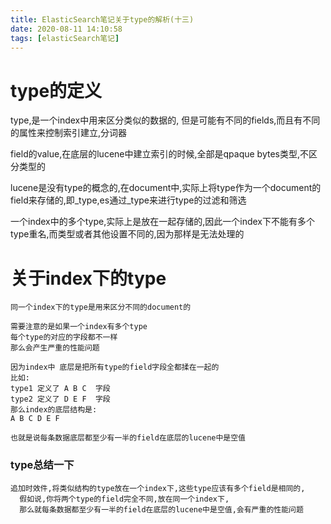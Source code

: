 ```yaml
---
title: ElasticSearch笔记关于type的解析(十三)
date: 2020-08-11 14:10:58
tags: [elasticSearch笔记]
---
```


# type的定义
type,是一个index中用来区分类似的数据的,
但是可能有不同的fields,而且有不同的属性来控制索引建立,分词器

field的value,在底层的lucene中建立索引的时候,全部是qpaque bytes类型,不区分类型的
<!--more-->
lucene是没有type的概念的,在document中,实际上将type作为一个document的field来存储的,即_type,es通过_type来进行type的过滤和筛选

一个index中的多个type,实际上是放在一起存储的,因此一个index下不能有多个type重名,而类型或者其他设置不同的,因为那样是无法处理的


# 关于index下的type
```
同一个index下的type是用来区分不同的document的

需要注意的是如果一个index有多个type
每个type的对应的字段都不一样
那么会产生严重的性能问题

因为index中 底层是把所有type的field字段全都揉在一起的
比如:
type1 定义了 A B C  字段
type2 定义了 D E F  字段
那么index的底层结构是:
A B C D E F

也就是说每条数据底层都至少有一半的field在底层的lucene中是空值

```

### type总结一下
```
追加时效件,将类似结构的type放在一个index下,这些type应该有多个field是相同的,
  假如说,你将两个type的field完全不同,放在同一个index下,
  那么就每条数据都至少有一半的field在底层的lucene中是空值,会有严重的性能问题

```